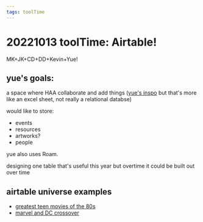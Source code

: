 ```yaml
---
tags: toolTime
---
```


# 20221013 toolTime: Airtable!
MK+JK+CD+DD+Kevin+Yue!

## yue's goals: 
a space where HAA collaborate and add things ([yue's inspo](https://airtable.com/shr6UEa4wLpP1IWCI/tblgrSvCSViY2oF8j/viweQOpGL42kCm5k5) but that's more like an excel sheet, not really a relational databse)

would like to store:
* events
* resources
* artworks?
* people

yue also uses Roam.

designing one table that's useful this year but overtime it could be built out over time

## airtable universe examples
* [greatest teen movies of the 80s](https://www.airtable.com/universe/expnem8vRz305y3UW/the-greatest-teen-movies-of-the-80s?explore=true)
* [marvel and DC crossover](https://airtable.com/appF68OPNdWJhWQQB/tblwVlg0gMt4TtCxT/viwZEJk7Hv8rxoihT?blocks=hide)